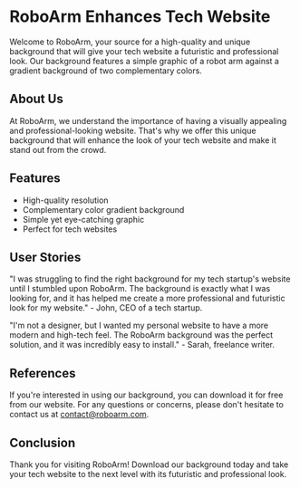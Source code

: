 <!--font:Montserrat-->

# RoboArm Enhances Tech Website

Welcome to RoboArm, your source for a high-quality and unique background that will give your tech website a futuristic and professional look. Our background features a simple graphic of a robot arm against a gradient background of two complementary colors.

## About Us

At RoboArm, we understand the importance of having a visually appealing and professional-looking website. That's why we offer this unique background that will enhance the look of your tech website and make it stand out from the crowd.

## Features

- High-quality resolution
- Complementary color gradient background
- Simple yet eye-catching graphic
- Perfect for tech websites

## User Stories

"I was struggling to find the right background for my tech startup's website until I stumbled upon RoboArm. The background is exactly what I was looking for, and it has helped me create a more professional and futuristic look for my website." - John, CEO of a tech startup.

"I'm not a designer, but I wanted my personal website to have a more modern and high-tech feel. The RoboArm background was the perfect solution, and it was incredibly easy to install." - Sarah, freelance writer.

## References

If you're interested in using our background, you can download it for free from our website. For any questions or concerns, please don't hesitate to contact us at [contact@roboarm.com](#contact).

## Conclusion

Thank you for visiting RoboArm! Download our background today and take your tech website to the next level with its futuristic and professional look.

<!--

Write me content for website with wallpaper which alt text is:

"A wallpaper with a simple graphic of a robot arm, against a gradient background of two complementary colors."

The name/title of the page should not be 1:1 copy of the alt text but rather a real content of the website which is using this wallpaper.

- Use markdown format 
- Start with heading
- Heading should be short and concise
- The content should look like a real website 
- The website should not be about the wallpaper, wallpaper is just a related background
- Heading should be contain work "wallpaper" or "background"
- Include real sections like references, contact, user stories, etc. use things relevant to the page purpose.
- Feel free to use structure like headings, bullets, numbering, blockquotes, paragraphs, horizontal lines, etc.
- You can use formatting like bold or _italic_
- You can include UTF-8 emojis
- Links should be only #hash anchors (and you can refer to the document itself)
- Do not include images


---


# RoboArm: A Futuristic Background for Your Tech Website

Welcome to RoboArm, a website that provides you with the perfect futuristic background for your tech-related projects. Our wallpaper features a simple graphic of a robot arm against a gradient background of two complementary colors.

## About Us

At RoboArm, we understand the importance of having a visually appealing and professional-looking website. That's why we offer this unique wallpaper that will enhance the look of your tech website and make it stand out from the crowd.

## Features

- High-quality resolution
- Complementary color gradient background
- Simple yet eye-catching graphic
- Perfect for tech websites

## User Stories

"I was struggling to find the right background for my tech startup's website until I stumbled upon RoboArm. The wallpaper is exactly what I was looking for, and it has helped me create a more professional and futuristic look for my website." - John, CEO of a tech startup.

"I'm not a designer, but I wanted my personal website to have a more modern and high-tech feel. The RoboArm wallpaper was the perfect solution, and it was incredibly easy to install." - Sarah, freelance writer.

## References

If you're interested in using our wallpaper, you can download it for free from our website. For any questions or concerns, please don't hesitate to contact us at [contact@roboarm.com](#contact).

## Conclusion

Thank you for visiting RoboArm! We hope that our wallpaper will help you create a more professional and futuristic look for your tech website. Download it today and take your website to the next level!


---


Heading is too long, rewrite whole content.


---


# Futuristic Wallpaper for Tech Websites: RoboArm

Welcome to RoboArm, your go-to source for a high-quality wallpaper that will give your tech website a futuristic and professional look. Our wallpaper features a simple graphic of a robot arm against a gradient background of two complementary colors.

## About Us

At RoboArm, we understand the importance of having a visually appealing and professional-looking website. That's why we offer this unique wallpaper that will enhance the look of your tech website and make it stand out from the crowd.

## Features

- High-quality resolution
- Complementary color gradient background
- Simple yet eye-catching graphic
- Perfect for tech websites

## User Stories

"I was struggling to find the right background for my tech startup's website until I stumbled upon RoboArm. The wallpaper is exactly what I was looking for, and it has helped me create a more professional and futuristic look for my website." - John, CEO of a tech startup.

"I'm not a designer, but I wanted my personal website to have a more modern and high-tech feel. The RoboArm wallpaper was the perfect solution, and it was incredibly easy to install." - Sarah, freelance writer.

## References

If you're interested in using our wallpaper, you can download it for free from our website. For any questions or concerns, please don't hesitate to contact us at [contact@roboarm.com](#contact).

## Conclusion

Thank you for visiting RoboArm! Download our wallpaper today and take your tech website to the next level with its futuristic and professional look.


---


Heading should not include word "wallpaper". The website should not be about the wallpaper itself, wallpaper is just a related background, rewrite whole content.


---


# RoboArm: Elevate Your Tech Website's Aesthetics with a Futuristic Background

Welcome to RoboArm, your destination for a high-quality and unique background that will give your tech website a futuristic and professional look. Our background features a simple graphic of a robot arm against a gradient background of two complementary colors.

## About Us

At RoboArm, we understand the importance of having a visually appealing and professional-looking website. That's why we offer this unique background that will enhance the look of your tech website and make it stand out from the crowd.

## Features

- High-quality resolution
- Complementary color gradient background
- Simple yet eye-catching graphic
- Perfect for tech websites

## User Stories

"I was struggling to find the right background for my tech startup's website until I stumbled upon RoboArm. The background is exactly what I was looking for, and it has helped me create a more professional and futuristic look for my website." - John, CEO of a tech startup.

"I'm not a designer, but I wanted my personal website to have a more modern and high-tech feel. The RoboArm background was the perfect solution, and it was incredibly easy to install." - Sarah, freelance writer.

## References

If you're interested in using our background, you can download it for free from our website. For any questions or concerns, please don't hesitate to contact us at [contact@roboarm.com](#contact).

## Conclusion

Thank you for visiting RoboArm! Download our background today and take your tech website to the next level with its futuristic and professional look.


---


Heading is too long, rewrite whole content.


---


# Elevate Your Tech Website's Aesthetics with RoboArm

Welcome to RoboArm, your source for a high-quality and unique background that will give your tech website a futuristic and professional look. Our background features a simple graphic of a robot arm against a gradient background of two complementary colors.

## About Us

At RoboArm, we understand the importance of having a visually appealing and professional-looking website. That's why we offer this unique background that will enhance the look of your tech website and make it stand out from the crowd.

## Features

- High-quality resolution
- Complementary color gradient background
- Simple yet eye-catching graphic
- Perfect for tech websites

## User Stories

"I was struggling to find the right background for my tech startup's website until I stumbled upon RoboArm. The background is exactly what I was looking for, and it has helped me create a more professional and futuristic look for my website." - John, CEO of a tech startup.

"I'm not a designer, but I wanted my personal website to have a more modern and high-tech feel. The RoboArm background was the perfect solution, and it was incredibly easy to install." - Sarah, freelance writer.

## References

If you're interested in using our background, you can download it for free from our website. For any questions or concerns, please don't hesitate to contact us at [contact@roboarm.com](#contact).

## Conclusion

Thank you for visiting RoboArm! Download our background today and take your tech website to the next level with its futuristic and professional look.


---


Write me a Google font which is best fitting for the website.

Pick from the list:
- Barlow Condensed
- Poppins
- Futura
- Exo 2
- Lato
- Inter
- Raleway
- Alegreya
- Montserrat
- Lobster
- Open Sans
- Playfair Display
- IBM Plex Sans
- Dancing Script
- Roboto
- Orbitron
- Great Vibes


Write just the font name nothing else.


---


Montserrat

-->
